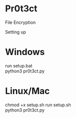# Pr0t3ct
File Encryption  

Setting up  


# Windows  
run setup.bat  
python3 pr0t3ct.py  


# Linux/Mac
chmod +x setup.sh
run setup.sh  
python3 pr0t3ct.py  


